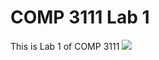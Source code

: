 # COMP 3111 Lab 1
This is Lab 1 of COMP 3111
<img src="C:\Users\user\Desktop\COMP 3111\Labs\Lab1\Comp3111LEx\src\main\java\ScreenshotLab1.png"/>